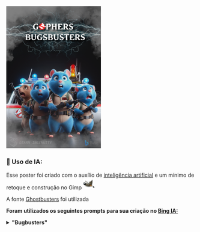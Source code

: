 <img src="./poster.png" width="50%">

### :robot: Uso de IA:

Esse poster foi criado com o auxílio de [inteligência artificial](https://www.bing.com/images/) e um mínimo de 
retoque e construção no Gimp [<img src="../../assets/icons/gimp.svg" width="30" height="30" title="Gimp" alt="Logo do Gimp" />](https://www.gimp.org/)

A fonte [Ghostbusters](https://www.dafont.com/pt/ghostbusters.font) foi utilizada


__Foram utilizados os seguintes prompts para sua criação no [Bing IA:](https://www.bing.com/images/create/)__

<details>
  <summary><b>"Bugbusters" </b></summary>
<i>"SOMENTE 4 Gophers azuis com roupas de BUGbusters inspirado em ghostbusters, um segurando a arma de protons, todos de frente com rosto de assustados e seja possivel ver o carro ecto-1 e a sede do corpo de bombeiros caracterisca dos ghostbusters, poster de filme estilo pixar 3d ceu preto chapado sem nuvems"<b>(sic)</b></i>
</details>

